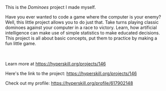 This is the *Dominoes* project I made myself.


<p>Have you ever wanted to code a game where the computer is your enemy? Well, this little project allows you to do just that. Take turns playing classic dominoes against your computer in a race to victory. Learn, how artificial intelligence can make use of simple statistics to make educated decisions. This project is all about basic concepts, put them to practice by making a fun little game.</p><br/><br/>Learn more at <a href="https://hyperskill.org/projects/146?utm_source=ide&utm_medium=ide&utm_campaign=ide&utm_content=project-card">https://hyperskill.org/projects/146</a>

Here's the link to the project: https://hyperskill.org/projects/146

Check out my profile: https://hyperskill.org/profile/617902148